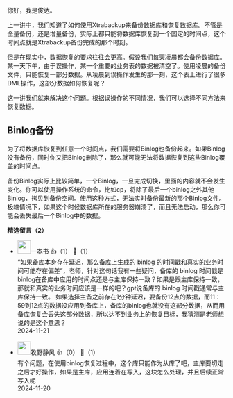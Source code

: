 你好，我是俊达。

上一讲中，我们知道了如何使用Xtrabackup来备份数据库和恢复数据库。不管是全量备份，还是增量备份，实际上都只能将数据库恢复到一个固定的时间点，这个时间点就是Xtrabackup备份完成的那个时刻。

但是在现实中，数据恢复的要求往往会更高。假设我们每天凌晨都会备份数据库。某一天下午，由于误操作，某一个重要的业务表的数据被清空了。使用凌晨的备份文件，只能恢复一部分数据。从凌晨到误操作发生的那一刻，这个表上进行了很多DML操作，这部分数据如何恢复呢？

这一讲我们就来解决这个问题。根据误操作的不同情况，我们可以选择不同方法来恢复数据。

## Binlog备份

为了将数据库恢复到任意一个时间点，我们需要将Binlog也备份起来。如果Binlog没有备份，同时你又把Binlog删除了，那么就可能无法将数据恢复到这些Binlog覆盖的时间点。

备份Binlog实际上比较简单，一个Binlog，一旦完成切换，里面的内容就不会发生变化。你可以使用操作系统的命令，比如cp，将除了最后一个binlog之外其他Binlog，拷贝到备份空间。使用这种方式，无法实时备份最新的那个Binlog文件。极端情况下，如果这个时候数据库所在的服务器崩溃了，而且无法启动，那么你可能会丢失最后一个Binlog中的数据。
<div><strong>精选留言（2）</strong></div><ul>
<li><img src="https://static001.geekbang.org/account/avatar/00/2a/39/93/f0247cf8.jpg" width="30px"><span>一本书</span> 👍（1） 💬（1）<div>“如果备库本身存在延迟，那么备库上生成的 binlog 的时间戳和真实的业务时间可能存在偏差”，老师，针对这句话我有一些疑问，备库的 binlog 时间戳是binlog在备库中应用的时间点还是与主库保持一致？如果是跟主库保持一致，那就和真实的业务时间应该是一样的吧？gpt说备库的 binlog 时间戳通常与主库保持一致。
如果选择主备之前存在1分钟延迟，要备份12点的数据，而11：59到12点的数据没应用到备库上，备库的binlog也就没有这部分数据，从而用备库恢复会丢失这部分数据，所以达不到业务上的恢复目标，我猜测是老师想说的是这个意思？</div>2024-11-21</li><br/><li><img src="https://static001.geekbang.org/account/avatar/00/14/03/8d/38a98dc6.jpg" width="30px"><span>牧野静风</span> 👍（0） 💬（1）<div>有个问题，在使用binlog恢复过程中，这个库只能作为从库了吧，主库要切走之后才好操作，如果是主库，应用连着在写入，这块怎么处理，并且后续正常写入呢</div>2024-11-20</li><br/>
</ul>